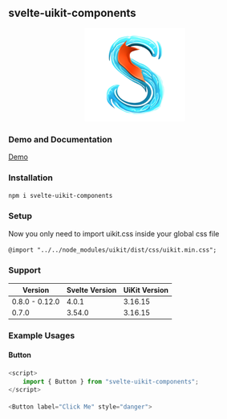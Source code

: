 ## svelte-uikit-components

<p align="center">
  <a href="https://svelte-uikit.wigtertainment.com">
    <img src="./static/svelte-uikit-no-bg.png" alt="Svelte UiKit Components Logo" width="200" height="185">
  </a>
</p>

### Demo and Documentation
[Demo](https://svelte-uikit.wigtertainment.com)

### Installation
`npm i svelte-uikit-components`

### Setup
Now you only need to import uikit.css inside your global css file

`@import "../../node_modules/uikit/dist/css/uikit.min.css";`

### Support
| Version | Svelte Version | UiKit Version |
|---------|----------------|---------------|
| 0.8.0 - 0.12.0 | 4.0.1 | 3.16.15 |
| 0.7.0 | 3.54.0 | 3.16.15 |

### Example Usages

#### Button

```typescript
<script>
	import { Button } from "svelte-uikit-components";
</script>

<Button label="Click Me" style="danger">
```

